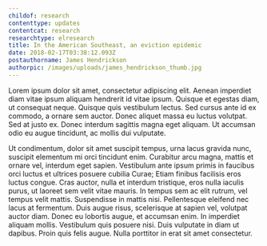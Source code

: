 ```yaml
---
childof: research
contenttype: updates
contentcat: research
researchtype: elresearch
title: In the American Southeast, an eviction epidemic
date: 2018-02-17T03:38:12.093Z
postauthorname: James Hendrickson
authorpic: /images/uploads/james_hendrickson_thumb.jpg
---
```

Lorem ipsum dolor sit amet, consectetur adipiscing elit. Aenean imperdiet diam vitae ipsum aliquam hendrerit id vitae ipsum. Quisque et egestas diam, ut consequat neque. Quisque quis vestibulum lectus. Sed cursus ante id ex commodo, a ornare sem auctor. Donec aliquet massa eu luctus volutpat. Sed at justo ex. Donec interdum sagittis magna eget aliquam. Ut accumsan odio eu augue tincidunt, ac mollis dui vulputate.

Ut condimentum, dolor sit amet suscipit tempus, urna lacus gravida nunc, suscipit elementum mi orci tincidunt enim. Curabitur arcu magna, mattis et ornare vel, interdum eget sapien. Vestibulum ante ipsum primis in faucibus orci luctus et ultrices posuere cubilia Curae; Etiam finibus facilisis eros luctus congue. Cras auctor, nulla et interdum tristique, eros nulla iaculis purus, ut laoreet sem velit vitae mauris. In tempus sem ac elit rutrum, vel tempus velit mattis. Suspendisse in mattis nisi. Pellentesque eleifend nec lacus at fermentum. Duis augue risus, scelerisque at sapien vel, volutpat auctor diam. Donec eu lobortis augue, et accumsan enim. In imperdiet aliquam mollis. Vestibulum quis posuere nisi. Duis vulputate in diam ut dapibus. Proin quis felis augue. Nulla porttitor in erat sit amet consectetur.
